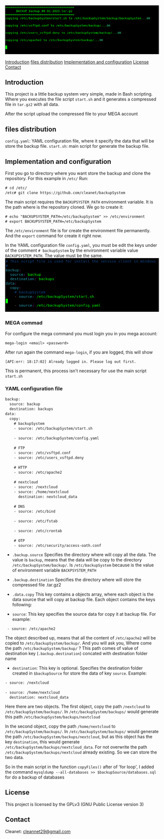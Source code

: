 ![wallpaper](https://github.com/cleanet/backupSystem/blob/master/screenshots/wallpaper.png)

[Introduction](https://github.com/cleanet/backupSystem#introduction)
[files distribution](https://github.com/cleanet/backupSystem#how_it_works)
[Implementation and configuration](https://github.com/cleanet/backupSystem#implementation_configuration)
[License](https://github.com/cleanet/backupSystem#license)
[Contact](https://github.com/cleanet/backupSystem#contact)

## Introduction
This project is a little backup system very simple, made in Bash scripting.
Where you executes the file script `start.sh` and it generates a compressed file in `tar.gz2` with all data.

After the script upload the compressed file to your MEGA account

## files distribution
`config.yaml`: YAML configuration file, where it specify the data that will be store the backup file.
`start.sh`: main script for generate the backup file.

## Implementation and configuration
First you go to directory where you want store the backup and clone the repository. For this example in `/etc/`
Run:
```
# cd /etc/
/etc# git clone https://github.com/cleanet/backupSystem
```

The main script requires the `BACKUPSYSTEM_PATH` environment variable. It is the path where is the repository cloned.
We go to create it:
```
# echo "BACKUPSYSTEM_PATH=/etc/backupSystem" >> /etc/environment
# export BACKUPSYSTEM_PATH=/etc/backupSystem
```

The `/etc/environment` file is for create the environment file permanently. And the `export` command for create it right now.

In the YAML configuration file `config.yaml`,  you must be edit the keys under of the comment `# backupSystem` by the environment variable value `BACKUPSYSTEM_PATH`. The value must be the same.
![backup](https://github.com/cleanet/backupSystem/blob/master/screenshots/backup.png)

### MEGA commad
For configure the mega command you must login you in you mega account:
```
mega-login <email> <password>
```

After run again the command `mega-login`, if you are logged, this will show
```
[API:err: 18:17:02] Already logged in. Please log out first.
```
This is permanent, this process isn't necessary for use the main script `start.sh`

### YAML configuration file
```
backup:
  source: backup
  destination: backups
data:
  copy:
    # backupSystem
    - source: /etc/backupSystem/start.sh

    - source: /etc/backupSystem/config.yaml

    # FTP
    - source: /etc/vsftpd.conf
    - source: /etc/users_vsftpd.deny

    # HTTP
    - source: /etc/apache2

    # nextcloud
    - source: /nextcloud
    - source: /home/nextcloud
      destination: nextcloud_data

    # DNS
    - source: /etc/bind

    - source: /etc/fstab

    - source: /etc/crontab

    # OTP
    - source: /etc/security/access-oath.conf
```

* `.backup.source`
Specifies the directory where will copy all the data.  The value is `backup`, means that the data will be copy to the directory `/etc/backupSystem/backup/`. Is `/etc/backupSystem` because is the value of environment variable `BACKPSYSTEM_PATH`

* `.backup.destination`
Specifies the directory where will store the compressed file .tar.gz2

* `.data.copy`
This key contains a objects array, where each object is the data source that will copy at backup file.
Each object contains the keys following:
* `source`: This key specifies the source data for copy it at backup file. For example:
```
 - source: /etc/apache2
```
The object described up, means that all the content of `/etc/apache2` will be copied to `/etc/backupSystem/backup/`. 
And you will ask you, Where come the path `/etc/backupSystem/backup/` ? This path comes of value of destination key (`.backup.destination`) concated with destination folder name

* `destination`: This key is optional. Specifies the destination folder created in `$backupSource` for store the data of key `source`. Example:
```
- source: /nextcloud

- source: /home/nextcloud
  destination: nextcloud_data
```

Here there are two objects. The first object, copy the path `/nextcloud` to `/etc/backupSystem/backups/`. In `/etc/backupSystem/backups/` would generate this path `/etc/backupSystem/backups/nextcloud`

In the second object, copy the path `/home/nextcloud` to `/etc/backupSystem/backups/`. In `/etc/backupSystem/backups/` would generate the path `/etc/backupSystem/backups/nextcloud`, but as this object has the key `destination`, this would generate `/etc/backupSystem/backups/nextcloud_data`. For not overwrite the path `/etc/backupSystem/backups/nextcloud` already existing. So we can store the two data.

So in the main script in the function `copyFiles()` after of  'for loop', I added the command `mysqldump --all-databases >> $backupSource/databases.sql` for do a backup of databases

## License
This project is licensed by the GPLv3 (GNU Public License version 3)

## Contact
Cleanet: cleannet29@gmail.com

